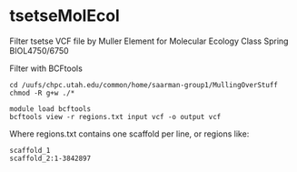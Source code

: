 # tsetseMolEcol
Filter tsetse VCF file by Muller Element for Molecular Ecology Class Spring BIOL4750/6750


Filter with BCFtools
```
cd /uufs/chpc.utah.edu/common/home/saarman-group1/MullingOverStuff
chmod -R g+w ./*

module load bcftools
bcftools view -r regions.txt input vcf -o output vcf

```
Where regions.txt contains one scaffold per line, or regions like:
```
scaffold_1
scaffold_2:1-3842897
```

